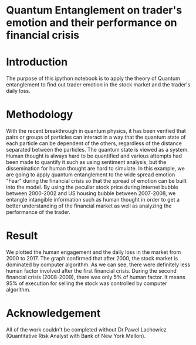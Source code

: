 # Quantum Entanglement on trader's emotion and their performance on financial crisis
# Introduction
The purpose of this ipython notebook is to apply the theory of Quantum entanglement to find out trader emotion in the stock market and the trader's daily loss.

# Methodology
With the recent breakthrough in quantum physics, it has been verified that pairs or groups of particles can interact in a way that the quantum state of each particle can be dependent of the others, regardless of the distance separated between the particles. The quantum state is viewed as a system. 
Human thought is always hard to be quantified and various attempts had been made to quantify it such as using sentiment analysis, but the dissemination for human thought are hard to simulate. In this example, we are going to apply quantum entanglement to the wide spread emotion "Fear" during the financial crisis so that the spread of emotion can be built into the model.
By using the peculiar stock price during internet bubble between 2000-2002 and US housing bubble between 2007-2008, we entangle intangible information such as human thought in order to get a better understanding of the financial market as well as analyzing the performance of the trader.

# Result
We plotted the human engagement and the daily loss in the market from 2000 to 2017. 
The graph confirmed that after 2000, the stock market is dominated by computer algorithm. As we can see, there were definitely less human factor involved after the first financial crisis.
During the second financial crisis (2008-2009), there was only 5% of human factor. It means 95% of execution for selling the stock was controlled by computer algorithm.

# Acknowledgement 
All of the work couldn't be completed without Dr.Pawel Lachowicz (Quantitative Risk Analyst with Bank of New York Mellon).

